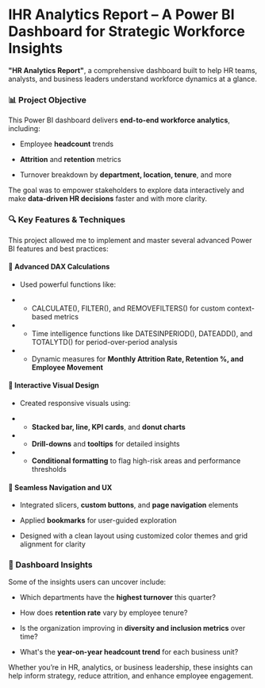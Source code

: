 # IHR Analytics Report – A Power BI Dashboard for Strategic Workforce Insights

**"HR Analytics Report"**, a comprehensive dashboard built to help HR teams, analysts, and business leaders understand workforce dynamics at a glance.

### 📊 Project Objective
This Power BI dashboard delivers **end-to-end workforce analytics**, including:

- Employee **headcount** trends

- **Attrition** and **retention** metrics

- Turnover breakdown by **department, location, tenure**, and more

The goal was to empower stakeholders to explore data interactively and make **data-driven HR decisions** faster and with more clarity.

### 🔍 Key Features & Techniques
This project allowed me to implement and master several advanced Power BI features and best practices:

#### 🧠 Advanced DAX Calculations
- Used powerful functions like:

- - CALCULATE(), FILTER(), and REMOVEFILTERS() for custom context-based metrics

- - Time intelligence functions like DATESINPERIOD(), DATEADD(), and TOTALYTD() for period-over-period analysis

- - Dynamic measures for **Monthly Attrition Rate, Retention %, and Employee Movement**

#### 🎨 Interactive Visual Design
- Created responsive visuals using:

- - **Stacked bar, line, KPI cards**, and **donut charts**

- - **Drill-downs** and **tooltips** for detailed insights

- - **Conditional formatting** to flag high-risk areas and performance thresholds

#### 🧭 Seamless Navigation and UX
- Integrated slicers, **custom buttons**, and **page navigation** elements

- Applied **bookmarks** for user-guided exploration

- Designed with a clean layout using customized color themes and grid alignment for clarity

### 🧮 Dashboard Insights
Some of the insights users can uncover include:

- Which departments have the **highest turnover** this quarter?

- How does **retention rate** vary by employee tenure?

- Is the organization improving in **diversity and inclusion metrics** over time?

- What's the **year-on-year headcount trend** for each business unit?

Whether you’re in HR, analytics, or business leadership, these insights can help inform strategy, reduce attrition, and enhance employee engagement.

